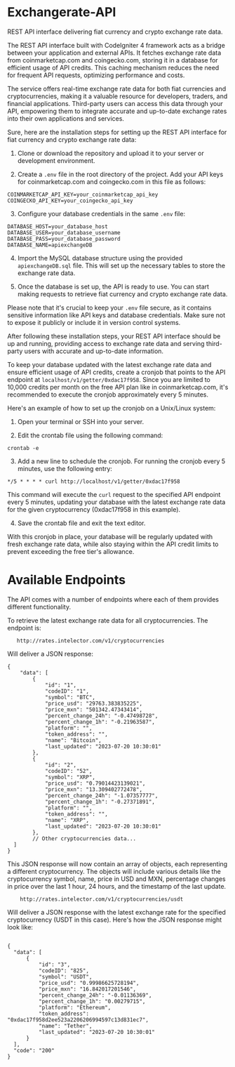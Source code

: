# Exchangerate-API
REST API interface delivering fiat currency and crypto exchange rate data.

The REST API interface built with CodeIgniter 4 framework acts as a bridge between your application and external APIs. It fetches exchange rate data from coinmarketcap.com and coingecko.com, storing it in a database for efficient usage of API credits. This caching mechanism reduces the need for frequent API requests, optimizing performance and costs.

The service offers real-time exchange rate data for both fiat currencies and cryptocurrencies, making it a valuable resource for developers, traders, and financial applications. Third-party users can access this data through your API, empowering them to integrate accurate and up-to-date exchange rates into their own applications and services. 



Sure, here are the installation steps for setting up the REST API interface for fiat currency and crypto exchange rate data:

1. Clone or download the repository and upload it to your server or development environment.

2. Create a `.env` file in the root directory of the project. Add your API keys for coinmarketcap.com and coingecko.com in this file as follows:
```
COINMARKETCAP_API_KEY=your_coinmarketcap_api_key
COINGECKO_API_KEY=your_coingecko_api_key
```

3. Configure your database credentials in the same `.env` file:
```
DATABASE_HOST=your_database_host
DATABASE_USER=your_database_username
DATABASE_PASS=your_database_password
DATABASE_NAME=apiexchangeDB
```

4. Import the MySQL database structure using the provided `apiexchangeDB.sql` file. This will set up the necessary tables to store the exchange rate data.

5. Once the database is set up, the API is ready to use. You can start making requests to retrieve fiat currency and crypto exchange rate data.

Please note that it's crucial to keep your `.env` file secure, as it contains sensitive information like API keys and database credentials. Make sure not to expose it publicly or include it in version control systems.

After following these installation steps, your REST API interface should be up and running, providing access to exchange rate data and serving third-party users with accurate and up-to-date information.

To keep your database updated with the latest exchange rate data and ensure efficient usage of API credits, create a cronjob that points to the API endpoint at `localhost/v1/getter/0xdac17f958`. Since you are limited to 10,000 credits per month on the free API plan like in coinmarketcap.com, it's recommended to execute the cronjob approximately every 5 minutes.

Here's an example of how to set up the cronjob on a Unix/Linux system:

1. Open your terminal or SSH into your server.

2. Edit the crontab file using the following command:
```
crontab -e
```

3. Add a new line to schedule the cronjob. For running the cronjob every 5 minutes, use the following entry:
```
*/5 * * * * curl http://localhost/v1/getter/0xdac17f958
```
This command will execute the `curl` request to the specified API endpoint every 5 minutes, updating your database with the latest exchange rate data for the given cryptocurrency (0xdac17f958 in this example).

4. Save the crontab file and exit the text editor.

With this cronjob in place, your database will be regularly updated with fresh exchange rate data, while also staying within the API credit limits to prevent exceeding the free tier's allowance.

 
# Available Endpoints

  The API comes with a number of endpoints where each of them provides different functionality. 

To retrieve the latest exchange rate data for all cryptocurrencies. The endpoint is: 

```
   http://rates.intelector.com/v1/cryptocurrencies 
```

Will deliver a JSON response:

```   
{
    "data": [
        {
            "id": "1",
            "codeID": "1",
            "symbol": "BTC",
            "price_usd": "29763.383835225",
            "price_mxn": "501342.47343414",
            "percent_change_24h": "-0.47498728",
            "percent_change_1h": "-0.21963587",
            "platform": "",
            "token_address": "",
            "name": "Bitcoin",
            "last_updated": "2023-07-20 10:30:01"
        },
        {
            "id": "2",
            "codeID": "52",
            "symbol": "XRP",
            "price_usd": "0.79014423139021",
            "price_mxn": "13.309402772478",
            "percent_change_24h": "-1.07357777",
            "percent_change_1h": "-0.27371891",
            "platform": "",
            "token_address": "",
            "name": "XRP",
            "last_updated": "2023-07-20 10:30:01"
        },
        // Other cryptocurrencies data...
  ]
}
```

This JSON response will now contain an array of objects, each representing a different cryptocurrency. The objects will include various details like the cryptocurrency symbol, name, price in USD and MXN, percentage changes in price over the last 1 hour, 24 hours, and the timestamp of the last update.
    
```
    http://rates.intelector.com/v1/cryptocurrencies/usdt 
```

Will deliver a JSON response with the latest exchange rate for the specified cryptocurrency (USDT in this case). Here's how the JSON response might look like:
 
  
  ```
        
 {
    "data": [
        {
            "id": "3",
            "codeID": "825",
            "symbol": "USDT",
            "price_usd": "0.99986625728194",
            "price_mxn": "16.842017201546",
            "percent_change_24h": "-0.01136369",
            "percent_change_1h": "0.00279715",
            "platform": "Ethereum",
            "token_address": "0xdac17f958d2ee523a2206206994597c13d831ec7",
            "name": "Tether",
            "last_updated": "2023-07-20 10:30:01"
        }
    ],
    "code": "200"
}

```

 

